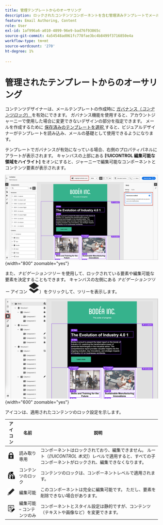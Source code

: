 ```yaml
---
title: 管理テンプレートからのオーサリング
description: ロックされたコンテンツコンポーネントを含む管理済みテンプレートでメールオーサリングを使用する方法を説明します。
feature: Email Authoring, Content
role: User
exl-id: 1af996a6-a010-4899-96e9-bad76f93865c
source-git-commit: 4a54548ad061fc778fae3bc4b8499f3716850e4a
workflow-type: tm+mt
source-wordcount: '270'
ht-degree: 1%

---
```


# 管理されたテンプレートからのオーサリング

コンテンツデザイナーは、メールテンプレートの作成時に [ ガバナンス（_コンテンツロック_） ](./template-content-governance.md) を有効にできます。 ガバナンス機能を使用すると、アカウントジャーニーで使用した場合に変更できないデザインの部分を指定できます。 メールを作成するために [ 保存済みのテンプレートを選択 ](./email-authoring.md#select-a-template) すると、ビジュアルデザイナーがテンプレートを読み込み、メールの基礎として使用できるようになります。

テンプレートでガバナンスが有効になっている場合、右側のプロパティパネルにアラートが表示されます。 キャンバスの上部にある **[!UICONTROL 編集可能な領域をハイライト]** をオンにすると、ジャーニーで編集可能なコンポーネントとコンテンツ要素が表示されます。

![ 編集可能な領域を管理テンプレートに表示する ](./assets/email-designer-governed-highlight.png){width="800" zoomable="yes"}

また、_ナビゲーションツリー_ を使用して、ロックされている要素や編集可能な要素を決定することもできます。 キャンバスの左側にある _ナビゲーションツリー_ アイコン ![ リンクアイコン ](../assets/do-not-localize/icon-navigation-tree.svg)）をクリックして、ツリーを表示します。

![ 編集可能な領域を管理テンプレートに表示する ](./assets/email-designer-governed-tree.png){width="600" zoomable="yes"}

アイコンは、適用されたコンテンツのロック設定を示します。

| アイコン | 名前 | 説明 |
|------|------|-------------|
| ![ 読み取り専用アイコン ](../assets/do-not-localize/icon-tree-lock.svg) | 読み取り専用 | コンポーネントはロックされており、編集できません。 ルート（_[!UICONTROL 本文]_）レベルで適用すると、すべての子コンポーネントがロックされ、編集できなくなります。 |
| ![ コンテンツ編集アイコン ](../assets/do-not-localize/icon-tree-content-lock.svg) | コンテンツのロック | コンテンツのロックは、コンポーネントレベルで適用されます。 |
| ![ 編集可能アイコン ](../assets/do-not-localize/icon-edit.svg) | 編集可能 | このコンポーネントは完全に編集可能です。 ただし、要素を削除できない場合があります。 |
| ![ コンテンツ編集アイコン ](../assets/do-not-localize/icon-tree-edit-text.svg) | 編集可能 – コンテンツのみ | コンポーネントとスタイル設定は静的ですが、コンテンツ（テキストや画像など）を変更できます。 |

